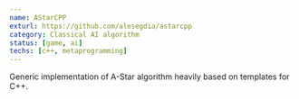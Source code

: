 ```yaml
---
name: AStarCPP
exturl: https://github.com/alesegdia/astarcpp
category: Classical AI algorithm
status: [game, ai] 
techs: [c++, metaprogramming]
---
```

Generic implementation of A-Star algorithm heavily based on templates for C++.
